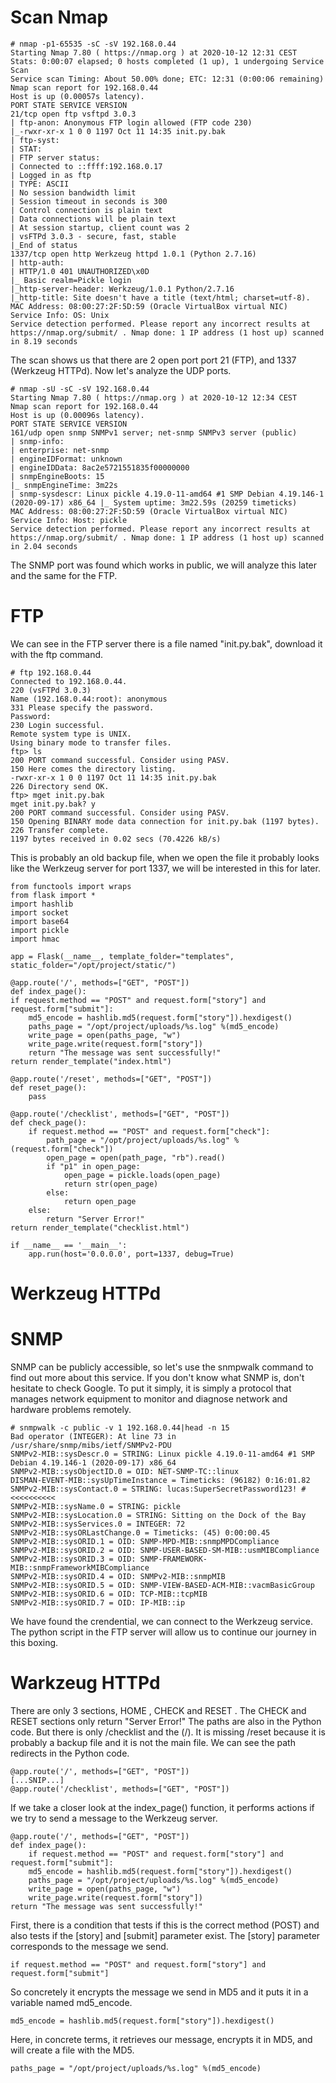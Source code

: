 # Scan Nmap 

    # nmap -p1-65535 -sC -sV 192.168.0.44 
    Starting Nmap 7.80 ( https://nmap.org ) at 2020-10-12 12:31 CEST 
    Stats: 0:00:07 elapsed; 0 hosts completed (1 up), 1 undergoing Service Scan 
    Service scan Timing: About 50.00% done; ETC: 12:31 (0:00:06 remaining) 
    Nmap scan report for 192.168.0.44 
    Host is up (0.00057s latency). 
    PORT STATE SERVICE VERSION 
    21/tcp open ftp vsftpd 3.0.3 
    | ftp-anon: Anonymous FTP login allowed (FTP code 230) 
    |_-rwxr-xr-x 1 0 0 1197 Oct 11 14:35 init.py.bak 
    | ftp-syst: 
    | STAT: 
    | FTP server status: 
    | Connected to ::ffff:192.168.0.17 
    | Logged in as ftp 
    | TYPE: ASCII 
    | No session bandwidth limit 
    | Session timeout in seconds is 300 
    | Control connection is plain text 
    | Data connections will be plain text 
    | At session startup, client count was 2 
    | vsFTPd 3.0.3 - secure, fast, stable 
    |_End of status 
    1337/tcp open http Werkzeug httpd 1.0.1 (Python 2.7.16) 
    | http-auth: 
    | HTTP/1.0 401 UNAUTHORIZED\x0D 
    |_ Basic realm=Pickle login 
    |_http-server-header: Werkzeug/1.0.1 Python/2.7.16 
    |_http-title: Site doesn't have a title (text/html; charset=utf-8). 
    MAC Address: 08:00:27:2F:5D:59 (Oracle VirtualBox virtual NIC) 
    Service Info: OS: Unix 
    Service detection performed. Please report any incorrect results at https://nmap.org/submit/ . Nmap done: 1 IP address (1 host up) scanned in 8.19 seconds 

The scan shows us that there are 2 open port port 21 (FTP), and 1337 (Werkzeug HTTPd). Now let's analyze the UDP ports. 

    # nmap -sU -sC -sV 192.168.0.44 
    Starting Nmap 7.80 ( https://nmap.org ) at 2020-10-12 12:34 CEST 
    Nmap scan report for 192.168.0.44 
    Host is up (0.00096s latency). 
    PORT STATE SERVICE VERSION 
    161/udp open snmp SNMPv1 server; net-snmp SNMPv3 server (public) 
    | snmp-info: 
    | enterprise: net-snmp 
    | engineIDFormat: unknown 
    | engineIDData: 8ac2e5721551835f00000000 
    | snmpEngineBoots: 15 
    |_ snmpEngineTime: 3m22s 
    | snmp-sysdescr: Linux pickle 4.19.0-11-amd64 #1 SMP Debian 4.19.146-1 (2020-09-17) x86_64 |_ System uptime: 3m22.59s (20259 timeticks) 
    MAC Address: 08:00:27:2F:5D:59 (Oracle VirtualBox virtual NIC) 
    Service Info: Host: pickle 
    Service detection performed. Please report any incorrect results at https://nmap.org/submit/ . Nmap done: 1 IP address (1 host up) scanned in 2.04 seconds 
    
The SNMP port was found which works in public, we will analyze this later and the same for the FTP. 

# FTP

We can see in the FTP server there is a file named "init.py.bak", download it with the ftp command. 

    # ftp 192.168.0.44 
    Connected to 192.168.0.44. 
    220 (vsFTPd 3.0.3) 
    Name (192.168.0.44:root): anonymous 
    331 Please specify the password. 
    Password: 
    230 Login successful. 
    Remote system type is UNIX. 
    Using binary mode to transfer files. 
    ftp> ls 
    200 PORT command successful. Consider using PASV. 
    150 Here comes the directory listing. 
    -rwxr-xr-x 1 0 0 1197 Oct 11 14:35 init.py.bak 
    226 Directory send OK. 
    ftp> mget init.py.bak 
    mget init.py.bak? y 
    200 PORT command successful. Consider using PASV. 
    150 Opening BINARY mode data connection for init.py.bak (1197 bytes). 
    226 Transfer complete. 
    1197 bytes received in 0.02 secs (70.4226 kB/s)
    
This is probably an old backup file, when we open the file it probably looks like the Werkzeug server for port 1337, we will be interested in this for later.

    from functools import wraps 
    from flask import * 
    import hashlib 
    import socket 
    import base64 
    import pickle 
    import hmac
    
    app = Flask(__name__, template_folder="templates", static_folder="/opt/project/static/") 
    
    @app.route('/', methods=["GET", "POST"])    
    def index_page(): 
    if request.method == "POST" and request.form["story"] and request.form["submit"]: 
        md5_encode = hashlib.md5(request.form["story"]).hexdigest() 
        paths_page = "/opt/project/uploads/%s.log" %(md5_encode) 
        write_page = open(paths_page, "w") 
        write_page.write(request.form["story"]) 
        return "The message was sent successfully!" 
    return render_template("index.html")
    
    @app.route('/reset', methods=["GET", "POST"]) 
    def reset_page(): 
        pass
        
    @app.route('/checklist', methods=["GET", "POST"]) 
    def check_page(): 
        if request.method == "POST" and request.form["check"]: 
            path_page = "/opt/project/uploads/%s.log" %(request.form["check"]) 
            open_page = open(path_page, "rb").read() 
            if "p1" in open_page: 
                open_page = pickle.loads(open_page) 
                return str(open_page) 
            else: 
                return open_page 
        else: 
            return "Server Error!" 
    return render_template("checklist.html") 
    
    if __name__ == '__main__': 
        app.run(host='0.0.0.0', port=1337, debug=True) 

# Werkzeug HTTPd 

# SNMP 

SNMP can be publicly accessible, so let's use the snmpwalk command to find out more about this service. If you don't know what SNMP is, don't hesitate to check Google. To put it simply, it is simply a protocol that manages network equipment to monitor and diagnose network and hardware problems remotely. 

    # snmpwalk -c public -v 1 192.168.0.44|head -n 15 
    Bad operator (INTEGER): At line 73 in /usr/share/snmp/mibs/ietf/SNMPv2-PDU 
    SNMPv2-MIB::sysDescr.0 = STRING: Linux pickle 4.19.0-11-amd64 #1 SMP Debian 4.19.146-1 (2020-09-17) x86_64 
    SNMPv2-MIB::sysObjectID.0 = OID: NET-SNMP-TC::linux 
    DISMAN-EVENT-MIB::sysUpTimeInstance = Timeticks: (96182) 0:16:01.82 
    SNMPv2-MIB::sysContact.0 = STRING: lucas:SuperSecretPassword123! # <<<<<<<<<< 
    SNMPv2-MIB::sysName.0 = STRING: pickle 
    SNMPv2-MIB::sysLocation.0 = STRING: Sitting on the Dock of the Bay 
    SNMPv2-MIB::sysServices.0 = INTEGER: 72 
    SNMPv2-MIB::sysORLastChange.0 = Timeticks: (45) 0:00:00.45 
    SNMPv2-MIB::sysORID.1 = OID: SNMP-MPD-MIB::snmpMPDCompliance 
    SNMPv2-MIB::sysORID.2 = OID: SNMP-USER-BASED-SM-MIB::usmMIBCompliance 
    SNMPv2-MIB::sysORID.3 = OID: SNMP-FRAMEWORK-MIB::snmpFrameworkMIBCompliance 
    SNMPv2-MIB::sysORID.4 = OID: SNMPv2-MIB::snmpMIB 
    SNMPv2-MIB::sysORID.5 = OID: SNMP-VIEW-BASED-ACM-MIB::vacmBasicGroup 
    SNMPv2-MIB::sysORID.6 = OID: TCP-MIB::tcpMIB 
    SNMPv2-MIB::sysORID.7 = OID: IP-MIB::ip 

We have found the crendential, we can connect to the Werkzeug service. The python script in the FTP server will allow us to continue our journey in this boxing. 

# Warkzeug HTTPd

There are only 3 sections, HOME , CHECK and RESET . The CHECK and RESET sections only return "Server Error!"
The paths are also in the Python code. But there is only /checklist and the (/). It is missing /reset because it is probably a backup file and it is not the main file. We can see the path redirects in the Python code. 

    @app.route('/', methods=["GET", "POST"]) 
    [...SNIP...] 
    @app.route('/checklist', methods=["GET", "POST"]) 

If we take a closer look at the index_page() function, it performs actions if we try to send a message to the Werkzeug server. 

    @app.route('/', methods=["GET", "POST"]) 
    def index_page(): 
        if request.method == "POST" and request.form["story"] and request.form["submit"]: 
        md5_encode = hashlib.md5(request.form["story"]).hexdigest() 
        paths_page = "/opt/project/uploads/%s.log" %(md5_encode) 
        write_page = open(paths_page, "w") 
        write_page.write(request.form["story"]) 
    return "The message was sent successfully!" 

First, there is a condition that tests if this is the correct method (POST) and also tests if the [story] and [submit] parameter exist. The [story] parameter corresponds to the message we send. 

    if request.method == "POST" and request.form["story"] and request.form["submit"] 

So concretely it encrypts the message we send in MD5 and it puts it in a variable named md5_encode. 

    md5_encode = hashlib.md5(request.form["story"]).hexdigest() 
    
Here, in concrete terms, it retrieves our message, encrypts it in MD5, and will create a file with the MD5. 

    paths_page = "/opt/project/uploads/%s.log" %(md5_encode) 
